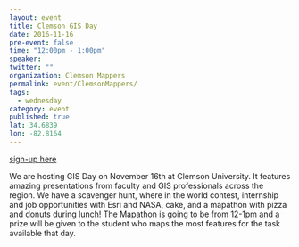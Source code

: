 ```yaml
---
layout: event
title: Clemson GIS Day
date: 2016-11-16
pre-event: false
time: "12:00pm - 1:00pm"
speaker: 
twitter: ""
organization: Clemson Mappers
permalink: event/ClemsonMappers/
tags: 
  - wednesday
category: event
published: true
lat: 34.6839
lon: -82.8164
---
```


[sign-up here](https://bit.ly/gisday2016)

We are hosting GIS Day on November 16th at Clemson University. 
It features amazing presentations from faculty and GIS professionals across the region. We have a scavenger hunt, 
where in the world contest, internship and job opportunities with Esri and NASA, cake, and a mapathon 
with pizza and donuts during lunch! The Mapathon is going to be from 12-1pm and a prize will be given to 
the student who maps the most features for the task available that day.


